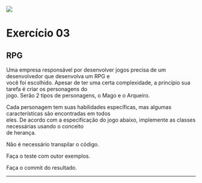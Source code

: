 ![](https://i.imgur.com/xG74tOh.png)

# Exercício 03

## RPG 

Uma empresa responsável por desenvolver jogos precisa de um desenvolvedor que desenvolva um RPG e  
você foi escolhido. Apesar de ter uma certa complexidade, a princípio sua tarefa é criar os personagens do  
jogo. Serão 2 tipos de personagens, o Mago e o Arqueiro.

Cada personagem tem suas habilidades específicas, mas algumas características são encontradas em todos  
eles. De acordo com a especificação do jogo abaixo, implemente as classes necessárias usando o conceito  
de herança.

Não é necessário transpilar o código.

Faça o teste com outor exemplos.

Faça o commit do resultado.

---
